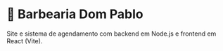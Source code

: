 # 💈 Barbearia Dom Pablo

Site e sistema de agendamento com backend em Node.js e frontend em React (Vite).
